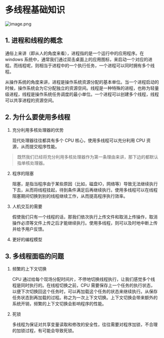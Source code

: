 # 多线程基础知识
![image.png](https://picker-oss.oss-cn-beijing.aliyuncs.com/20200712/e52c84340eb52a94de7982f4c062a2cb.png_target)

## 1. 进程和线程的概念

通俗上来讲（即从人的角度来看），进程指的是一个运行中的应用程序。在 windows 系统中，通常我们通过双击桌面上的应用图标，来启动一个对应的进程。而线程呢，则相当于进程中的一个执行任务，一个进程可以同时拥有多个线程。

从操作系统的角度来讲，进程是操作系统资源分配的基本单位。当一个进程启动的时候，操作系统会为它分配独立的资源空间。线程是一种特殊的进程，也称为轻量级进程，线程是操作系统任务调度的最小单位。一个进程可以创建多个线程，线程可以共享进程的资源空间。



## 2. 为什么要使用多线程

1. 充分利用多核处理器的优势

   现代处理器往往都具有多个 CPU 核心，使用多线程可以充分利用 CPU 资源，从而提交程序性能。

> 既然我们已经将充分利用多核处理器作为第一条理由来讲，那下边的都默认指单核处理器。

2. 程序的阻塞

   阻塞，是指当程序由于某些原因（比如，磁盘IO，网络等）导致无法继续执行下去，从而将线程挂起，待到条件满足后再继续执行。使用多线程可以在线程阻塞期间切换到别的线程继续工作，从而提高程序执行效率。

3. 人机交互的需要

   假使我们只有一个线程的话，那我们依次执行上传文件和取消上传操作，取消操作必须等文件上传之后才能继续执行。使用多线程，则可以及时地中断上传并给予用户反馈。

4. 更好的编程模型



## 3. 多线程面临的问题

1. 频繁的上下文切换

   CPU 通过给每个现场分配时间片，不停地切换线程执行，让我们感觉多个线程是同时执行的。在线程切换之前，CPU 需要保存上一个任务的执行状态，以便下次切换回这个任务时，可以再加载这个任务的状态来继续执行。从保存任务状态到再加载的过程。称之为一次上下文切换。上下文切换会带来额外的系统开销，频繁的上下文切换会影响程序的性能。

2. 死锁

   多线程为保证对共享变量读取和修改的安全性，往往需要对程序加锁，不合理的加锁过程，有可能会导致死锁。

   
